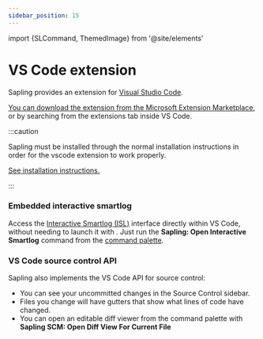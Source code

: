 ```yaml
---
sidebar_position: 15
---
```


import {SLCommand, ThemedImage} from '@site/elements'

# VS Code extension

Sapling provides an extension for [Visual Studio Code](https://code.visualstudio.com/).

[You can download the extension from the Microsoft Extension Marketplace](https://marketplace.visualstudio.com/items?itemName=meta.sapling-scm), or by searching from the extensions tab inside VS Code.

:::caution

Sapling must be installed through the normal installation instructions in order for
the vscode extension to work properly.

[See installation instructions.](../introduction/installation.md)

:::

<ThemedImage alt="ISL in VS Code" light="/img/isl/vscode_light.png" dark="/img/isl/vscode_dark.png" />


### Embedded interactive smartlog
Access the [Interactive Smartlog (ISL)](./isl.md) interface directly within VS Code,
without needing to launch it with <SLCommand name="web" />.
Just run the **Sapling: Open Interactive Smartlog** command from the [command palette](https://code.visualstudio.com/docs/getstarted/userinterface#_command-palette).

### VS Code source control API

Sapling also implements the VS Code API for source control:
- You can see your uncommitted changes in the Source Control sidebar.
- Files you change will have gutters that show what lines of code have changed.
- You can open an editable diff viewer from the command palette with
**Sapling SCM: Open Diff View For Current File**
